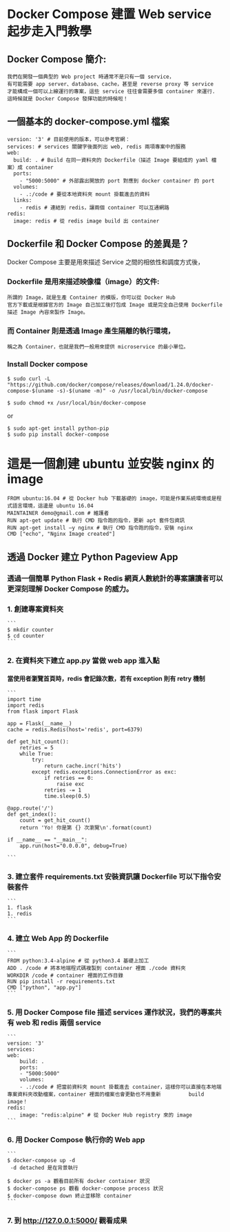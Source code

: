 # Docker Compose 建置 Web service 起步走入門教學
## Docker Compose 簡介:
  ```
  我們在開發一個典型的 Web project 時通常不是只有一個 service，
  有可能需要 app server、database、cache，甚至是 reverse proxy 等 service 
  才能構成一個可以上線運行的專案，這些 service 往往會需要多個 container 來運行.
  這時候就是 Docker Compose 發揮功能的時候啦！
  ```

## 一個基本的 docker-compose.yml 檔案
  ```
  version: '3' # 目前使用的版本，可以參考官網：
  services: # services 關鍵字後面列出 web, redis 兩項專案中的服務
  web:
    build: . # Build 在同一資料夾的 Dockerfile（描述 Image 要組成的 yaml 檔案）成 container
    ports:
      - "5000:5000" # 外部露出開放的 port 對應到 docker container 的 port
    volumes:
      - .:/code # 要從本地資料夾 mount 掛載進去的資料
    links:
      - redis # 連結到 redis，讓兩個 container 可以互通網路
  redis:
    image: redis # 從 redis image build 出 container
  ```
  
## Dockerfile 和 Docker Compose 的差異是？
  Docker Compose 主要是用來描述 Service 之間的相依性和調度方式後，
  ### Dockerfile 是用來描述映像檔（image）的文件:
  ```
  所謂的 Image，就是生產 Container 的模版，你可以從 Docker Hub 
  官方下載或是根據官方的 Image 自己加工後打包成 Image 或是完全自己使用 Dockerfile 
  描述 Image 內容來製作 Image。
  ```
  ### 而 Container 則是透過 Image 產生隔離的執行環境，
  ```
  稱之為 Container，也就是我們一般用來提供 microservice 的最小單位。
  ```
  ### Install Docker compose
  ```
  $ sudo curl -L "https://github.com/docker/compose/releases/download/1.24.0/docker-compose-$(uname -s)-$(uname -m)" -o /usr/local/bin/docker-compose
  
  $ sudo chmod +x /usr/local/bin/docker-compose
  ```
  or
  ```
  $ sudo apt-get install python-pip
  $ sudo pip install docker-compose
  ```
  
  
  # 這是一個創建 ubuntu 並安裝 nginx 的 image
  ```
  FROM ubuntu:16.04 # 從 Docker hub 下載基礎的 image，可能是作業系統環境或是程式語言環境，這邊是 ubuntu 16.04
  MAINTAINER demo@gmail.com # 維護者
  RUN apt-get update # 執行 CMD 指令跑的指令，更新 apt 套件包資訊
  RUN apt-get install –y nginx # 執行 CMD 指令跑的指令，安裝 nginx
  CMD ["echo", "Nginx Image created"]
  ```
  ## 透過 Docker 建立 Python Pageview App
  ### 透過一個簡單 Python Flask + Redis 網頁人數統計的專案讓讀者可以更深刻理解 Docker Compose 的威力。
  ### 1. 創建專案資料夾
    ```
    $ mkdir counter
    $ cd counter
    ```
  ### 2. 在資料夾下建立 app.py 當做 web app 進入點
  #### 當使用者瀏覽首頁時，redis 會記錄次數，若有 exception 則有 retry 機制
    ```
    import time
    import redis
    from flask import Flask

    app = Flask(__name__)
    cache = redis.Redis(host='redis', port=6379)

    def get_hit_count():
        retries = 5
        while True:
            try:
                return cache.incr('hits')
            except redis.exceptions.ConnectionError as exc:
                if retries == 0:
                    raise exc
                retries -= 1
                time.sleep(0.5)

    @app.route('/')
    def get_index():
        count = get_hit_count()
        return 'Yo! 你是第 {} 次瀏覽\n'.format(count)

    if __name__ == "__main__":
        app.run(host="0.0.0.0", debug=True)
        
    ```
  ### 3. 建立套件 requirements.txt 安裝資訊讓 Dockerfile 可以下指令安裝套件
    ```
    1. flask
    1. redis
    ```
  ### 4. 建立 Web App 的 Dockerfile
    ```
    FROM python:3.4-alpine # 從 python3.4 基礎上加工
    ADD . /code # 將本地端程式碼複製到 container 裡面 ./code 資料夾
    WORKDIR /code # container 裡面的工作目錄
    RUN pip install -r requirements.txt
    CMD ["python", "app.py"]
    ```
  ### 5. 用 Docker Compose file 描述 services 運作狀況，我們的專案共有 web 和 redis 兩個 service
    ```
    version: '3'
    services:
    web:
        build: .
        ports:
        - "5000:5000"
        volumes:
        - .:/code # 把當前資料夾 mount 掛載進去 container，這樣你可以直接在本地端專案資料夾改動檔案，container 裡面的檔案也會更動也不用重新         build image！
    redis:
        image: "redis:alpine" # 從 Docker Hub registry 來的 image
    ```
  ### 6. 用 Docker Compose 執行你的 Web app
    ```
    $ docker-compose up -d
     -d detached 是在背景執行
     
    $ docker ps -a 觀看目前所有 docker container 狀況
    $ docker-compose ps 觀看 docker-compose process 狀況
    $ docker-compose down 終止並移除 container 
    ```
  ### 7. 到 http://127.0.0.1:5000/ 觀看成果
  
  
  
  
